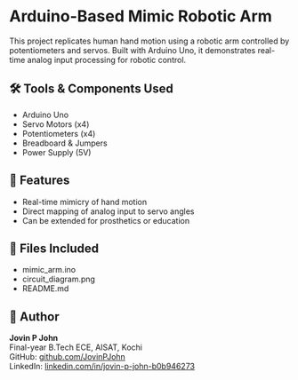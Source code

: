 # Arduino-Based Mimic Robotic Arm

This project replicates human hand motion using a robotic arm controlled by potentiometers and servos. Built with Arduino Uno, it demonstrates real-time analog input processing for robotic control.

## 🛠️ Tools & Components Used
- Arduino Uno
- Servo Motors (x4)
- Potentiometers (x4)
- Breadboard & Jumpers
- Power Supply (5V)

## 🧠 Features
- Real-time mimicry of hand motion
- Direct mapping of analog input to servo angles
- Can be extended for prosthetics or education

## 📁 Files Included
- mimic_arm.ino
- circuit_diagram.png
- README.md

## 👤 Author
**Jovin P John**  
Final-year B.Tech ECE, AISAT, Kochi  
GitHub: [github.com/JovinPJohn](https://github.com/JovinPJohn)  
LinkedIn: [linkedin.com/in/jovin-p-john-b0b946273](https://linkedin.com/in/jovin-p-john-b0b946273)
